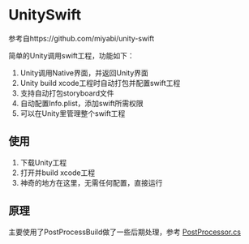 # UnitySwift

参考自https://github.com/miyabi/unity-swift

简单的Unity调用swift工程，功能如下：
1. Unity调用Native界面，并返回Unity界面
2. Unity build xcode工程时自动打包并配置swift工程
3. 支持自动打包storyboard文件
4. 自动配置Info.plist，添加swift所需权限
5. 可以在Unity里管理整个swift工程

## 使用
1. 下载Unity工程
2. 打开并build xcode工程
3. 神奇的地方在这里，无需任何配置，直接运行

## 原理
主要使用了PostProcessBuild做了一些后期处理，参考 [PostProcessor.cs](./Assets/UnitySwift/Editor/PostProcessor.cs)
